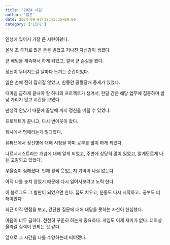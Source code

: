 ```yaml
---
title: '2024 시련'
author: '임훈'
date: 2024-09-02T12:41:35+09:00
category: ['LIFE']
---
```


인생에 있어서 가장 큰 시련이왔다.

올해 초 투자로 많은 돈을 벌었고 지나친 자신감이 생겼다.

큰 베팅을 계속해서 하게 되었고, 결국 큰 손실을 봤다.

정신이 무너지는걸 날마다 느끼는 순간이었다.

일은 손에 전혀 잡히질 않았고, 한동안 공황장애 증세가 있었다.

때마침 급하게 끝내야 할 하나의 프로젝트가 생겨서, 한달 간은 해당 업무에 집중하며 밤낮 가리지 않고 시간을 보냈다.

딴생각 안났기 때문에 끝날때 까지 정신을 버틸 수 있었다.

프로젝트가 끝나고, 다시 번아웃이 왔다.

회사에서 멍때리는게 일과였다.

유튜브에서 정신병에 대해 시청을 하며 공부를 많이 하게 되었다.

나르시시스트라는 개념에 대해 알게 되었고, 주변에 상당히 많이 있었고, 알게모르게 나는 고갈되고 있었다.

우울증이 심해졌다. 언제 활짝 웃었는지 기억이 나질 않는다.

아직 나를 놓치 않았기 때문에 다시 일어서보려고 노력 한다.

이 블로그도 그 발판이 되었으면 한다. 집도 치우고, 운동도 다시 시작하고.. 공부도 더 해야한다.

최근 이직 면접을 보고, 간단한 질문에 대해 대답을 못하는 자신이 한심했다.

마음이 너무 급하다. 천천히 꾸준히 하는게 중요하다. 게임도 이제 재미가 없다. 더이상 올라갈 실력이 안되는 것 같다.

앞으로 그 시간을 나를 수양하는데 써야겠다.

